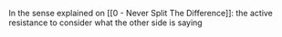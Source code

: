 In the sense explained on [[0 - Never Split The Difference]]: the active resistance to consider what the other side is saying